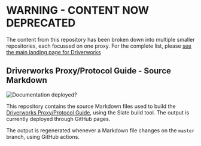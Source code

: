 # WARNING - CONTENT NOW DEPRECATED

The content from this repository has been broken down into multiple smaller repositories, each focussed on one proxy.  For the complete list, please [see the main landing page for Driverworks](https://github.com/snap-one/docs-driverworks?tab=readme-ov-file#driverWorks_proxy_documentation)

## Driverworks Proxy/Protocol Guide - Source Markdown

![Documentation deployed?][image-1]

This repository contains the source Markdown files used to build the [Driverworks Proxy/Protocol Guide][1], using the Slate build tool.
The output is currently deployed through GitHub pages.

The output is regenerated whenever a Markdown file changes on the `master` branch, using GitHub actions.

[1]: https://snap-one.github.io/docs-driverworks-proxyprotocol/#introduction

[image-1]: https://github.com/snap-one/docs-driverworks-proxyprotocol/workflows/Build%20and%20deploy/badge.svg
